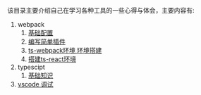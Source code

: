 该目录主要介绍自己在学习各种工具的一些心得与体会，主要内容有:
1. webpack
   1. [基础配置](./webpack/)
   2. [编写简单插件](./webpack/pre.note.md)
   3. [ts-webpack环境 环境搭建](./webpack/demo-ts/)
   4. [搭建ts-react环境](./webpack/ts-react-webpack/)
2. typescipt
   1. [基础知识](./typescript/)
3. [vscode 调试](./vscode.md)
